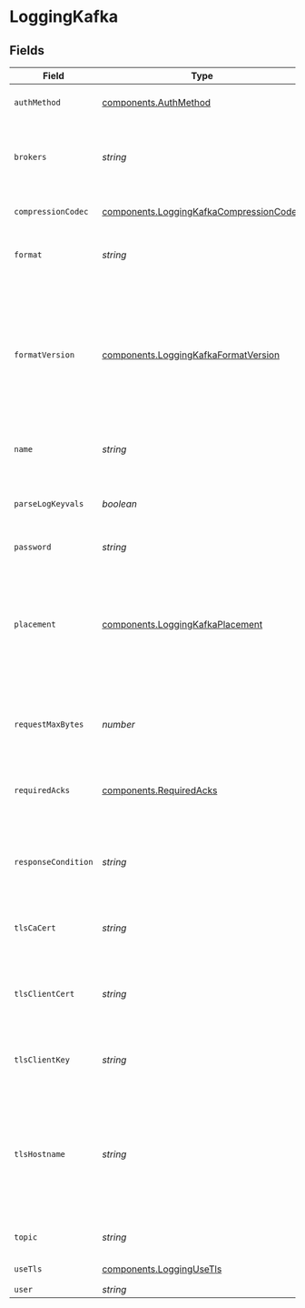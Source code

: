 # LoggingKafka


## Fields

| Field                                                                                                                                                                                                                      | Type                                                                                                                                                                                                                       | Required                                                                                                                                                                                                                   | Description                                                                                                                                                                                                                | Example                                                                                                                                                                                                                    |
| -------------------------------------------------------------------------------------------------------------------------------------------------------------------------------------------------------------------------- | -------------------------------------------------------------------------------------------------------------------------------------------------------------------------------------------------------------------------- | -------------------------------------------------------------------------------------------------------------------------------------------------------------------------------------------------------------------------- | -------------------------------------------------------------------------------------------------------------------------------------------------------------------------------------------------------------------------- | -------------------------------------------------------------------------------------------------------------------------------------------------------------------------------------------------------------------------- |
| `authMethod`                                                                                                                                                                                                               | [components.AuthMethod](../../models/shared/authmethod.md)                                                                                                                                                                 | :heavy_minus_sign:                                                                                                                                                                                                         | SASL authentication method.                                                                                                                                                                                                |                                                                                                                                                                                                                            |
| `brokers`                                                                                                                                                                                                                  | *string*                                                                                                                                                                                                                   | :heavy_minus_sign:                                                                                                                                                                                                         | A comma-separated list of IP addresses or hostnames of Kafka brokers. Required.                                                                                                                                            |                                                                                                                                                                                                                            |
| `compressionCodec`                                                                                                                                                                                                         | [components.LoggingKafkaCompressionCodec](../../models/shared/loggingkafkacompressioncodec.md)                                                                                                                             | :heavy_minus_sign:                                                                                                                                                                                                         | The codec used for compression of your logs.                                                                                                                                                                               |                                                                                                                                                                                                                            |
| `format`                                                                                                                                                                                                                   | *string*                                                                                                                                                                                                                   | :heavy_minus_sign:                                                                                                                                                                                                         | A Fastly [log format string](https://docs.fastly.com/en/guides/custom-log-formats).                                                                                                                                        | %h %l %u %t "%r" %&gt;s %b                                                                                                                                                                                                 |
| `formatVersion`                                                                                                                                                                                                            | [components.LoggingKafkaFormatVersion](../../models/shared/loggingkafkaformatversion.md)                                                                                                                                   | :heavy_minus_sign:                                                                                                                                                                                                         | The version of the custom logging format used for the configured endpoint. The logging call gets placed by default in `vcl_log` if `format_version` is set to `2` and in `vcl_deliver` if `format_version` is set to `1`.<br/> | 2                                                                                                                                                                                                                          |
| `name`                                                                                                                                                                                                                     | *string*                                                                                                                                                                                                                   | :heavy_minus_sign:                                                                                                                                                                                                         | The name for the real-time logging configuration.                                                                                                                                                                          | test-log-endpoint                                                                                                                                                                                                          |
| `parseLogKeyvals`                                                                                                                                                                                                          | *boolean*                                                                                                                                                                                                                  | :heavy_minus_sign:                                                                                                                                                                                                         | Enables parsing of key=value tuples from the beginning of a logline, turning them into [record headers](https://cwiki.apache.org/confluence/display/KAFKA/KIP-82+-+Add+Record+Headers).                                    |                                                                                                                                                                                                                            |
| `password`                                                                                                                                                                                                                 | *string*                                                                                                                                                                                                                   | :heavy_minus_sign:                                                                                                                                                                                                         | SASL password.                                                                                                                                                                                                             |                                                                                                                                                                                                                            |
| `placement`                                                                                                                                                                                                                | [components.LoggingKafkaPlacement](../../models/shared/loggingkafkaplacement.md)                                                                                                                                           | :heavy_minus_sign:                                                                                                                                                                                                         | Where in the generated VCL the logging call should be placed. If not set, endpoints with `format_version` of 2 are placed in `vcl_log` and those with `format_version` of 1 are placed in `vcl_deliver`.<br/>              | null                                                                                                                                                                                                                       |
| `requestMaxBytes`                                                                                                                                                                                                          | *number*                                                                                                                                                                                                                   | :heavy_minus_sign:                                                                                                                                                                                                         | The maximum number of bytes sent in one request. Defaults `0` (no limit).                                                                                                                                                  |                                                                                                                                                                                                                            |
| `requiredAcks`                                                                                                                                                                                                             | [components.RequiredAcks](../../models/shared/requiredacks.md)                                                                                                                                                             | :heavy_minus_sign:                                                                                                                                                                                                         | The number of acknowledgements a leader must receive before a write is considered successful.                                                                                                                              |                                                                                                                                                                                                                            |
| `responseCondition`                                                                                                                                                                                                        | *string*                                                                                                                                                                                                                   | :heavy_minus_sign:                                                                                                                                                                                                         | The name of an existing condition in the configured endpoint, or leave blank to always execute.                                                                                                                            | null                                                                                                                                                                                                                       |
| `tlsCaCert`                                                                                                                                                                                                                | *string*                                                                                                                                                                                                                   | :heavy_minus_sign:                                                                                                                                                                                                         | A secure certificate to authenticate a server with. Must be in PEM format.                                                                                                                                                 |                                                                                                                                                                                                                            |
| `tlsClientCert`                                                                                                                                                                                                            | *string*                                                                                                                                                                                                                   | :heavy_minus_sign:                                                                                                                                                                                                         | The client certificate used to make authenticated requests. Must be in PEM format.                                                                                                                                         |                                                                                                                                                                                                                            |
| `tlsClientKey`                                                                                                                                                                                                             | *string*                                                                                                                                                                                                                   | :heavy_minus_sign:                                                                                                                                                                                                         | The client private key used to make authenticated requests. Must be in PEM format.                                                                                                                                         |                                                                                                                                                                                                                            |
| `tlsHostname`                                                                                                                                                                                                              | *string*                                                                                                                                                                                                                   | :heavy_minus_sign:                                                                                                                                                                                                         | The hostname to verify the server's certificate. This should be one of the Subject Alternative Name (SAN) fields for the certificate. Common Names (CN) are not supported.                                                 |                                                                                                                                                                                                                            |
| `topic`                                                                                                                                                                                                                    | *string*                                                                                                                                                                                                                   | :heavy_minus_sign:                                                                                                                                                                                                         | The Kafka topic to send logs to. Required.                                                                                                                                                                                 |                                                                                                                                                                                                                            |
| `useTls`                                                                                                                                                                                                                   | [components.LoggingUseTls](../../models/shared/loggingusetls.md)                                                                                                                                                           | :heavy_minus_sign:                                                                                                                                                                                                         | Whether to use TLS.                                                                                                                                                                                                        |                                                                                                                                                                                                                            |
| `user`                                                                                                                                                                                                                     | *string*                                                                                                                                                                                                                   | :heavy_minus_sign:                                                                                                                                                                                                         | SASL user.                                                                                                                                                                                                                 |                                                                                                                                                                                                                            |